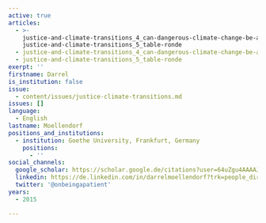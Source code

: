 ```yaml
---
active: true
articles:
  - >-
    justice-and-climate-transitions_4_can-dangerous-climate-change-be-avoided- -
    justice-and-climate-transitions_5_table-ronde
  - justice-and-climate-transitions_4_can-dangerous-climate-change-be-avoided-
  - justice-and-climate-transitions_5_table-ronde
exerpt: ''
firstname: Darrel
is_institution: false
issue:
  - content/issues/justice-climate-transitions.md
issues: []
language:
  - English
lastname: Moellendorf
positions_and_institutions:
  - institution: Goethe University, Frankfurt, Germany
    positions:
      - ''
social_channels:
  google_scholar: https://scholar.google.de/citations?user=64uZgu4AAAAJ&hl=en
  linkedin: https://de.linkedin.com/in/darrelmoellendorf?trk=people_directory
  twitter: '@onbeingapatient'
years:
  - 2015

---
```

